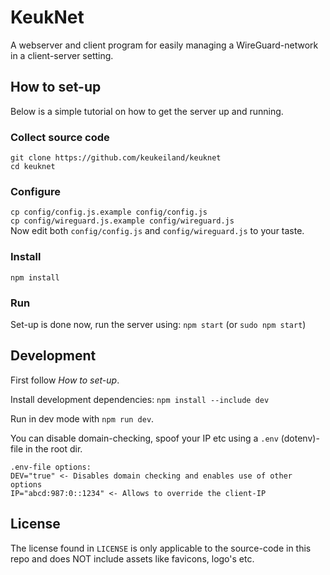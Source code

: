 # KeukNet
A webserver and client program for easily managing a WireGuard-network in a client-server setting.

## How to set-up
Below is a simple tutorial on how to get the server up and running.

### Collect source code
`git clone https://github.com/keukeiland/keuknet`  
`cd keuknet`

### Configure
`cp config/config.js.example config/config.js`  
`cp config/wireguard.js.example config/wireguard.js`  
Now edit both `config/config.js` and `config/wireguard.js` to your taste.

### Install
`npm install`

### Run
Set-up is done now, run the server using:
`npm start` (or `sudo npm start`)

## Development
First follow *How to set-up*.

Install development dependencies: `npm install --include dev`

Run in dev mode with `npm run dev`.

You can disable domain-checking, spoof your IP etc using a `.env` (dotenv)-file in the root dir.

```text
.env-file options:
DEV="true" <- Disables domain checking and enables use of other options
IP="abcd:987:0::1234" <- Allows to override the client-IP
```

## License
The license found in `LICENSE` is only applicable to the source-code in this repo and does NOT include assets like favicons, logo's etc.
